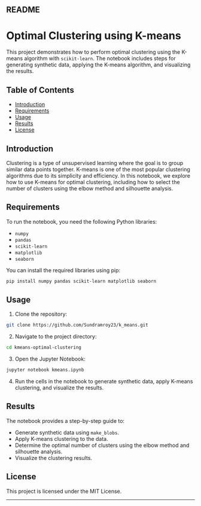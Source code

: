 
## README

# Optimal Clustering using K-means

This project demonstrates how to perform optimal clustering using the K-means algorithm with `scikit-learn`. The notebook includes steps for generating synthetic data, applying the K-means algorithm, and visualizing the results.

## Table of Contents
- [Introduction](#introduction)
- [Requirements](#requirements)
- [Usage](#usage)
- [Results](#results)
- [License](#license)

## Introduction

Clustering is a type of unsupervised learning where the goal is to group similar data points together. K-means is one of the most popular clustering algorithms due to its simplicity and efficiency. In this notebook, we explore how to use K-means for optimal clustering, including how to select the number of clusters using the elbow method and silhouette analysis.

## Requirements

To run the notebook, you need the following Python libraries:

- `numpy`
- `pandas`
- `scikit-learn`
- `matplotlib`
- `seaborn`

You can install the required libraries using pip:

```bash
pip install numpy pandas scikit-learn matplotlib seaborn
```

## Usage

1. Clone the repository:

```bash
git clone https://github.com/Sundramroy23/k_means.git
```

2. Navigate to the project directory:

```bash
cd kmeans-optimal-clustering
```

3. Open the Jupyter Notebook:

```bash
jupyter notebook kmeans.ipynb
```

4. Run the cells in the notebook to generate synthetic data, apply K-means clustering, and visualize the results.

## Results

The notebook provides a step-by-step guide to:
- Generate synthetic data using `make_blobs`.
- Apply K-means clustering to the data.
- Determine the optimal number of clusters using the elbow method and silhouette analysis.
- Visualize the clustering results.

## License

This project is licensed under the MIT License.

---
